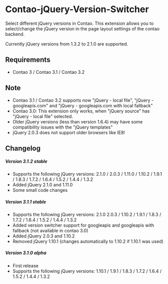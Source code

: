 Contao-jQuery-Version-Switcher
==============================

Select different jQuery versions in Contao. This extension allows you to select/change the jQuery version in the page layout settings of the contao backend.

Currently jQuery versions from 1.3.2 to 2.1.0 are supported.

## Requirements

* Contao 3 / Contao 3.1 / Contao 3.2

## Note

* Contao 3.1 / Contao 3.2 supports now "jQuery - local file", "jQuery - googleapis.com" and "jQuery - googleapis.com with local fallback"
* Contao 3.0: This extension only works, when "jQuery source" has "jQuery - local file" selected.
* Older jQuery versions (less than version 1.6.4) may have some compatibility issues with the "jQuery templates"
* jQuery 2.0.3 does not support older browsers like IE8!

## Changelog

##### Version 3.1.2 stable

* Supports the following jQuery versions: 2.1.0 / 2.0.3 / 1.11.0 / 1.10.2 / 1.9.1 / 1.8.3 / 1.7.2 / 1.6.4 / 1.5.2 / 1.4.4 / 1.3.2
* Added jQuery 2.1.0 and 1.11.0
* Some small code changes

##### Version 3.1.1 stable

* Supports the following jQuery versions: 2.1.0 2.0.3 / 1.10.2 / 1.9.1 / 1.8.3 / 1.7.2 / 1.6.4 / 1.5.2 / 1.4.4 / 1.3.2
* Added version switcher support for googleapis and googleapis with fallback (not available in contao 3.0)
* Added jQuery 2.0.3 and 1.10.2
* Removed jQuery 1.10.1 (changes automatically to 1.10.2 if 1.10.1 was used)

##### Version 3.1.0 alpha

* First release
* Supports the following jQuery versions: 1.10.1 / 1.9.1 / 1.8.3 / 1.7.2 / 1.6.4 / 1.5.2 / 1.4.4 / 1.3.2
